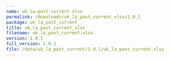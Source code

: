 ```yaml
---
name: uk-la-past-current-xlsx
permalink: /downloads/uk_la_past_current_xlsx/1_0_1
package: uk_la_past_current
title: uk_la_past_current_xlsx
filename: uk_la_past_current.xlsx
version: 1.0.1
full_version: 1.0.1
file: /data/uk_la_past_current/1.0.1/uk_la_past_current.xlsx
---
```

